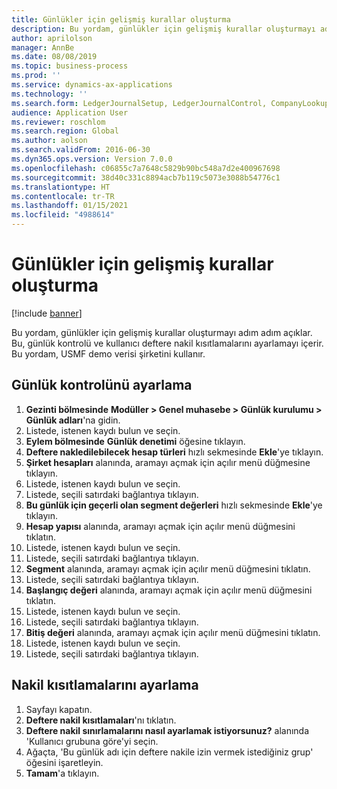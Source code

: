 ```yaml
---
title: Günlükler için gelişmiş kurallar oluşturma
description: Bu yordam, günlükler için gelişmiş kurallar oluşturmayı adım adım açıklar.
author: aprilolson
manager: AnnBe
ms.date: 08/08/2019
ms.topic: business-process
ms.prod: ''
ms.service: dynamics-ax-applications
ms.technology: ''
ms.search.form: LedgerJournalSetup, LedgerJournalControl, CompanyLookup, LedgerJournalPostControl
audience: Application User
ms.reviewer: roschlom
ms.search.region: Global
ms.author: aolson
ms.search.validFrom: 2016-06-30
ms.dyn365.ops.version: Version 7.0.0
ms.openlocfilehash: c06855c7a7648c5829b90bc548a7d2e400967698
ms.sourcegitcommit: 38d40c331c8894acb7b119c5073e3088b54776c1
ms.translationtype: HT
ms.contentlocale: tr-TR
ms.lasthandoff: 01/15/2021
ms.locfileid: "4988614"
---
```

# <a name="create-advanced-rules-for-journals"></a>Günlükler için gelişmiş kurallar oluşturma

[!include [banner](../../includes/banner.md)]

Bu yordam, günlükler için gelişmiş kurallar oluşturmayı adım adım açıklar. Bu, günlük kontrolü ve kullanıcı deftere nakil kısıtlamalarını ayarlamayı içerir. Bu yordam, USMF demo verisi şirketini kullanır.


## <a name="set-up-journal-control"></a>Günlük kontrolünü ayarlama
1. **Gezinti bölmesinde** **Modüller > Genel muhasebe > Günlük kurulumu > Günlük adları**'na gidin.
2. Listede, istenen kaydı bulun ve seçin.
3. **Eylem bölmesinde** **Günlük denetimi** öğesine tıklayın.
4. **Deftere nakledilebilecek hesap türleri** hızlı sekmesinde **Ekle**'ye tıklayın.
5. **Şirket hesapları** alanında, aramayı açmak için açılır menü düğmesine tıklayın.
6. Listede, istenen kaydı bulun ve seçin.
7. Listede, seçili satırdaki bağlantıya tıklayın.
8. **Bu günlük için geçerli olan segment değerleri** hızlı sekmesinde **Ekle**'ye tıklayın.
9. **Hesap yapısı** alanında, aramayı açmak için açılır menü düğmesini tıklatın.
10. Listede, istenen kaydı bulun ve seçin.
11. Listede, seçili satırdaki bağlantıya tıklayın.
12. **Segment** alanında, aramayı açmak için açılır menü düğmesini tıklatın.
13. Listede, seçili satırdaki bağlantıya tıklayın.
14. **Başlangıç değeri** alanında, aramayı açmak için açılır menü düğmesini tıklatın.
15. Listede, istenen kaydı bulun ve seçin.
16. Listede, seçili satırdaki bağlantıya tıklayın.
17. **Bitiş değeri** alanında, aramayı açmak için açılır menü düğmesini tıklatın.
18. Listede, istenen kaydı bulun ve seçin.
19. Listede, seçili satırdaki bağlantıya tıklayın.

## <a name="set-up-posting-restrictions"></a>Nakil kısıtlamalarını ayarlama
1. Sayfayı kapatın.
2. **Deftere nakil kısıtlamaları**'nı tıklatın.
3. **Deftere nakil sınırlamalarını nasıl ayarlamak istiyorsunuz?** alanında 'Kullanıcı grubuna göre'yi seçin.
4. Ağaçta, 'Bu günlük adı için deftere nakile izin vermek istediğiniz grup' öğesini işaretleyin.
5. **Tamam**'a tıklayın.

